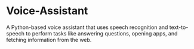 # Voice-Assistant
A Python-based voice assistant that uses speech recognition and text-to-speech to perform tasks like answering questions, opening apps, and fetching information from the web.

